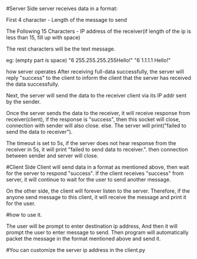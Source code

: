 #Server Side
server receives data in a format:

First 4 character - Length of the message to send

The Following 15 Characters - IP address of the receiver(if length of the ip is less than 15, fill up with space)

The rest characters will be the text message.

eg: (empty part is space) "6 255.255.255.255Hello!" "6 1.1.1.1 Hello!"

how server operates
After receiving full-data successfully, the server will reply "success" to the client to inform the client that the server has received the data successfully.

Next, the server will send the data to the receiver client via its IP addr sent by the sender.

Once the server sends the data to the receiver, it will receive response from receiver(client), if the response is "success", then this socket will close, connection with sender will also close. else. The server will print("failed to send the data to receiver").

The timeout is set to 5s, if the server does not hear response from the receiver in 5s, it will print "failed to send data to receiver.". then connection between sender and server will close.



#Client Side
Client will send data in a format as mentioned above, then wait for the server to respond 
"success". If the client receives "success" from server, it will continue to wait for the user to send another message.

On the other side, the client will forever listen to the server. 
Therefore, if the anyone send message to this client, it will receive the message and print it for the user.

#how to use it.

The user will be prompt to enter destination ip address,
And then it will prompt the user to enter message to send.
Then program will automatically packet the message in the format mentioned above and send it. 

#You can customize the server ip address in the client.py
